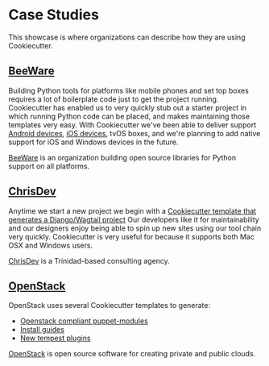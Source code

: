 # Case Studies

This showcase is where organizations can describe how they are using Cookiecutter.

## [BeeWare](https://beeware.org/)

Building Python tools for platforms like mobile phones and set top boxes requires a lot of boilerplate code just to get the project running. Cookiecutter has enabled us to very quickly stub out a starter project in which running Python code can be placed, and makes maintaining those templates very easy. With Cookiecutter we've been able to deliver support [Android devices](https://github.com/beeware/Python-Android-template), [iOS devices](https://github.com/beeware/Python-iOS-template), tvOS boxes, and we're planning to add native support for iOS and Windows devices in the future.

[BeeWare](https://beeware.org/) is an organization building open source libraries for Python support on all platforms.

## [ChrisDev](https://chrisdev.com/)

Anytime we start a new project we begin with a [Cookiecutter template that generates a Django/Wagtail project](https://github.com/chrisdev/wagtail-cookiecutter-foundation) Our developers like it for maintainability and our designers enjoy being able to spin up new sites using our tool chain very quickly. Cookiecutter is very useful for because it supports both Mac OSX and Windows users.

[ChrisDev](https://chrisdev.com/) is a Trinidad-based consulting agency.

## [OpenStack](https://www.openstack.org/)

OpenStack uses several Cookiecutter templates to generate:

* [Openstack compliant puppet-modules](https://github.com/openstack/puppet-openstack-cookiecutter)
* [Install guides](https://github.com/openstack/installguide-cookiecutter)
* [New tempest plugins](https://github.com/openstack/tempest-plugin-cookiecutter)

[OpenStack](https://www.openstack.org/) is open source software for creating private and public clouds.
